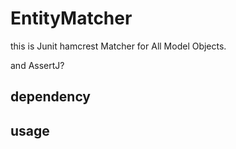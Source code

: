 EntityMatcher
===


this is Junit hamcrest Matcher for All Model Objects.

and AssertJ?

## dependency


## usage


